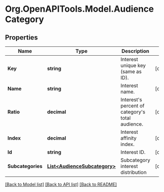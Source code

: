 # Org.OpenAPITools.Model.AudienceCategory

## Properties

Name | Type | Description | Notes
------------ | ------------- | ------------- | -------------
**Key** | **string** | Interest unique key (same as ID). | [optional] 
**Name** | **string** | Interest name. | [optional] 
**Ratio** | **decimal** | Interest&#39;s percent of category&#39;s total audience. | [optional] 
**Index** | **decimal** | Interest affinity index. | [optional] 
**Id** | **string** | Interest ID. | [optional] 
**Subcategories** | [**List&lt;AudienceSubcategory&gt;**](AudienceSubcategory.md) | Subcategory interest distribution | [optional] 

[[Back to Model list]](../README.md#documentation-for-models) [[Back to API list]](../README.md#documentation-for-api-endpoints) [[Back to README]](../README.md)

